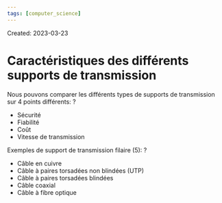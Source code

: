 ```yaml
---
tags: [computer_science] 
---
```

Created: 2023-03-23

# Caractéristiques des différents supports de transmission
Nous pouvons comparer les différents types de supports de transmission sur 4 points différents:
?
- Sécurité
- Fiabilité
- Coût
- Vitesse de transmission
<!--SR:!2023-11-01,45,190-->

Exemples de support de transmission filaire (5):
?
- Câble en cuivre
- Câble à paires torsadées non blindées (UTP)
- Câble à paires torsadées blindées
- Câble coaxial
- Câble à fibre optique
<!--SR:!2024-08-20,310,250-->


